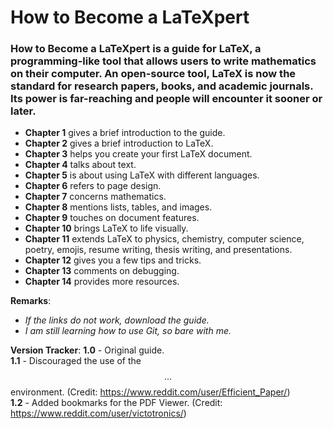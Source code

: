 # How to Become a LaTeXpert

### How to Become a LaTeXpert is a guide for LaTeX, a programming-like tool that allows users to write mathematics on their computer. An open-source tool, LaTeX is now the standard for research papers, books, and academic journals. Its power is far-reaching and people will encounter it sooner or later.

- **Chapter 1** gives a brief introduction to the guide.  
- **Chapter 2** gives a brief introduction to LaTeX.  
- **Chapter 3** helps you create your first LaTeX document.  
- **Chapter 4** talks about text.  
- **Chapter 5** is about using LaTeX with different languages.  
- **Chapter 6** refers to page design.  
- **Chapter 7** concerns mathematics.  
- **Chapter 8** mentions lists, tables, and images.  
- **Chapter 9** touches on document features.   
- **Chapter 10** brings LaTeX to life visually.   
- **Chapter 11** extends LaTeX to physics, chemistry, computer science, poetry, emojis, resume writing, thesis writing, and presentations.  
- **Chapter 12** gives you a few tips and tricks.  
- **Chapter 13** comments on debugging.  
- **Chapter 14** provides more resources.  

**Remarks**: 
- _If the links do not work, download the guide._ 
- _I am still learning how to use Git, so bare with me._

**Version Tracker**: 
**1.0** - Original guide.  
**1.1** - Discouraged the use of the $$...$$ environment. (Credit: https://www.reddit.com/user/Efficient_Paper/)  
**1.2** - Added bookmarks for the PDF Viewer. (Credit: https://www.reddit.com/user/victotronics/)  
